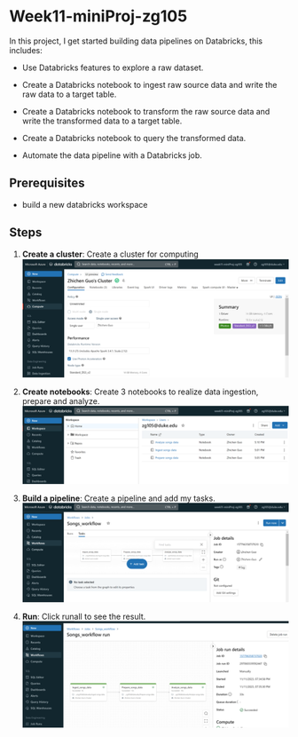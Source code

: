 # Week11-miniProj-zg105

In this project, I get started building data pipelines on Databricks, this includes:

 - Use Databricks features to explore a raw dataset.

 - Create a Databricks notebook to ingest raw source data and write the raw data to a target table.

 - Create a Databricks notebook to transform the raw source data and write the transformed data to a target table.

 - Create a Databricks notebook to query the transformed data.

 - Automate the data pipeline with a Databricks job.

## Prerequisites

- build a new databricks workspace

## Steps

1. **Create a cluster**: Create a cluster for computing
![](2.png)

2. **Create notebooks**: Create 3 notebooks to realize data ingestion, prepare and analyze.
![](1.png)

3. **Build a pipeline**: Create a pipeline and add my tasks.
![](3.png)

4. **Run**: Click runall to see the result.
![](4.png)
